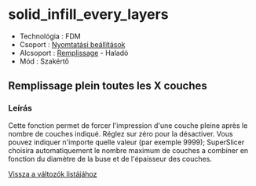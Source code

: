 # solid\_infill\_every\_layers

* Technológia : FDM
* Csoport : [Nyomtatási beállítások](../../konfig/print_settings.md)
* Alcsoport : [Remplissage](../../beallitasok/print_settings.md#remplissage) - Haladó
* Mód : Szakértő

## Remplissage plein toutes les  X couches

### Leírás

Cette fonction permet de forcer l'impression d'une couche pleine après le nombre de couches indiqué. Réglez sur zéro pour la désactiver. Vous pouvez indiquer n'importe quelle valeur \(par exemple 9999\); SuperSlicer choisira automatiquement le nombre maximum de couches a combiner en fonction du diamètre de la buse et de l'épaisseur des couches.

[Vissza a változók listájához](/)

